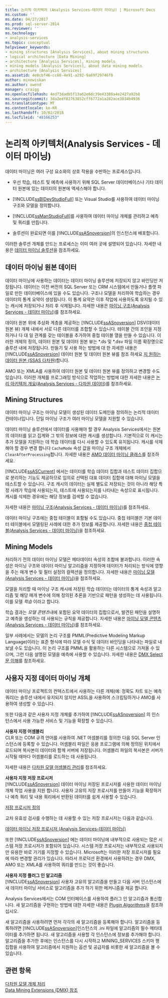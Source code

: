 ```yaml
---
title: 논리적 아키텍처 (Analysis Services-데이터 마이닝) | Microsoft Docs
ms.custom: ''
ms.date: 04/27/2017
ms.prod: sql-server-2014
ms.reviewer: ''
ms.technology:
- analysis-services
ms.topic: conceptual
helpviewer_keywords:
- mining structures [Analysis Services], about mining structures
- logical architecture [Data Mining]
- architecture [Analysis Services], mining models
- mining models [Analysis Services], about data mining models
- architecture [Analysis Services]
ms.assetid: 4e0cbf46-cc60-4e91-a292-9a69f29746f0
author: minewiskan
ms.author: owend
manager: craigg
ms.openlocfilehash: 4ed73dadb5f13a62e6dc39e43388a4e2427a92b8
ms.sourcegitcommit: 3da2edf82763852cff6772a1a282ace3034b4936
ms.translationtype: MT
ms.contentlocale: ko-KR
ms.lasthandoff: 10/02/2018
ms.locfileid: "48166253"
---
```

# <a name="logical-architecture-analysis-services---data-mining"></a>논리적 아키텍처(Analysis Services - 데이터 마이닝)
  데이터 마이닝은 여러 구성 요소와의 상호 작용을 수반하는 프로세스입니다.  
  
-   우선 학습, 테스트 및 예측에 사용하기 위해 SQL Server 데이터베이스나 기타 데이터 원본에 있는 데이터의 원본에 액세스해야 합니다.  
  
-   [!INCLUDE[ssBIDevStudioFull](../../includes/ssbidevstudiofull-md.md)] 또는 Visual Studio를 사용하여 데이터 마이닝 구조와 모델을 정의합니다.  
  
-   [!INCLUDE[ssManStudioFull](../../includes/ssmanstudiofull-md.md)]를 사용하여 데이터 마이닝 개체를 관리하고 예측 및 쿼리를 만듭니다.  
  
-   솔루션이 완료되면 이를 [!INCLUDE[ssASnoversion](../../includes/ssasnoversion-md.md)]의 인스턴스에 배포합니다.  
  
 이러한 솔루션 개체를 만드는 프로세스는 이미 여러 곳에 설명되어 있습니다. 자세한 내용은 [데이터 마이닝 솔루션](data-mining-solutions.md)을 참조하세요.  
  

  
##  <a name="bkmk_SourceData"></a> 데이터 마이닝 원본 데이터  
 데이터 마이닝에 사용하는 데이터는 데이터 마이닝 솔루션에 저장되지 않고 바인딩만 저장됩니다. 데이터는 이전 버전의 SQL Server 또는 CRM 시스템에서 만들거나 플랫 파일로 만든 데이터베이스에 있을 수도 있습니다. 구조나 모델을 처리하여 학습하는 경우 데이터의 통계 요약이 생성됩니다. 이 통계 요약은 이후 작업에 사용하도록 유지될 수 있는 캐시에 저장되거나 처리 후 삭제됩니다. 자세한 내용은 [마이닝 구조&#40;Analysis Services - 데이터 마이닝&#41;](mining-structures-analysis-services-data-mining.md)를 참조하세요.  
  
 데이터 원본 위에 추상화 계층을 제공하는 [!INCLUDE[ssASnoversion](../../includes/ssasnoversion-md.md)] DSV(데이터 원본 뷰) 개체 내에서 서로 다른 데이터를 조합할 수 있습니다. 테이블 간의 조인을 지정하거나 다 대 일 관계를 갖는 테이블을 추가하여 중첩 테이블 열을 만들 수 있습니다. 이러한 개체의 정의, 데이터 원본 및 데이터 원본 뷰는 *.ds 및 \*.dsv 파일 이름 확장명으로 솔루션 내에 저장됩니다. 만들기 및 사용 하는 방법에 대 한 자세한 내용은 [!INCLUDE[ssASnoversion](../../includes/ssasnoversion-md.md)] 데이터 원본 및 데이터 원본 뷰를 참조 하세요 [지 원하는 데이터 원본 &#40;SSAS 다차원&#41;](../multidimensional-models/supported-data-sources-ssas-multidimensional.md)합니다.  
  
 AMO 또는 XMLA를 사용하여 데이터 원본 및 데이터 원본 뷰를 정의하고 변경할 수도 있습니다. 이러한 개체를 프로그래밍 방식으로 작업하는 방법에 대한 자세한 내용은 [논리 아키텍처 개요&#40;Analysis Services - 다차원 데이터&#41;](../multidimensional-models/olap-logical/logical-architecture-overview-analysis-services-multidimensional-data.md)를 참조하세요.  
  

  
##  <a name="bkmk_Structures"></a> Mining Structures  
 데이터 마이닝 구조는 마이닝 모델이 생성된 데이터 도메인을 정의하는 논리적 데이터 컨테이너입니다. 단일 마이닝 구조가 여러 마이닝 모델을 지원할 수 있습니다.  
  
 데이터 마이닝 솔루션에서 데이터를 사용해야 할 경우 Analysis Services에서는 원본의 데이터를 읽고 집계와 그 밖의 정보에 대한 캐시를 생성합니다. 기본적으로 이 캐시는 추가 모델을 지원하는 데 학습 데이터를 다시 사용할 수 있도록 유지됩니다. 캐시를 삭제 해야 할 경우 변경 합니다 `CacheMode` 속성 값을 마이닝 구조 개체에서 `ClearAfterProcessing`합니다. 자세한 내용은 [AMO 데이터 마이닝 클래스](../multidimensional-models/analysis-management-objects/amo-data-mining-classes.md)를 참조하세요.  
  
 [!INCLUDE[ssASCurrent](../../includes/ssascurrent-md.md)] 에서는 데이터를 학습 데이터 집합과 테스트 데이터 집합으로 분리하는 기능도 제공하므로 임의로 선택된 대표 데이터 집합에 대해 마이닝 모델을 테스트할 수 있습니다. 구조 캐시의 데이터는 실제 별도로 저장되는 것이 아니라 해당 특정 사례가 학습에 사용되는지, 테스트에 사용되는지를 나타내는 속성으로 표시됩니다. 캐시를 삭제한 경우에는 해당 정보를 검색할 수 없습니다.  
  
 자세한 내용은 [마이닝 구조&#40;Analysis Services - 데이터 마이닝&#41;](mining-structures-analysis-services-data-mining.md)를 참조하세요.  
  
 데이터 마이닝 구조에는 중첩 테이블이 포함될 수도 있습니다. 중첩 테이블은 기본 데이터 테이블에서 모델링된 사례에 대한 추가 정보를 제공합니다. 자세한 내용은 [중첩 테이블&#40;Analysis Services - 데이터 마이닝&#41;](nested-tables-analysis-services-data-mining.md)을 참조하세요.  
  
 
  
##  <a name="bkmk_Models"></a> Mining Models  
 처리하기 전의 데이터 마이닝 모델은 메타데이터 속성의 조합에 불과합니다. 이러한 속성은 마이닝 구조와 데이터 마이닝 알고리즘을 지정하며 데이터가 처리되는 방식에 영향을 주는 매개 변수 및 필터 설정의 컬렉션을 정의합니다. 자세한 내용은 [마이닝 모델&#40;Analysis Services - 데이터 마이닝&#41;](mining-models-analysis-services-data-mining.md)을 참조하세요.  
  
 모델을 처리할 때 마이닝 구조 캐시에 저장된 학습 데이터는 데이터의 통계 속성과 알고리즘 및 해당 매개 변수에 의해 정의된 추론을 기반으로 패턴을 생성하는 데 사용됩니다. 이를 모델 *학습* 이라고 합니다.  
  
 학습 결과는 *모델 콘텐츠*내에 포함된 요약 데이터의 집합으로서, 발견된 패턴을 설명하고 예측을 생성하는 데 사용되는 규칙을 제공합니다. 자세한 내용은 [마이닝 모델 콘텐츠&#40;Analysis Services - 데이터 마이닝&#41;](mining-model-content-analysis-services-data-mining.md)를 참조하세요.  
  
 일부 사례에서는 모델의 논리 구조를 PMML(Predictive Modeling Markup Language)이라는 표준 형식에 따라 모델 수식 및 데이터 바인딩을 나타내는 파일로 내보낼 수도 있습니다. 이 논리 구조를 PMML을 활용하는 다른 시스템으로 가져올 수 있으며, 그런 다음 설명된 모델을 예측에 사용할 수 있습니다. 자세한 내용은 [DMX Select 문 이해](/sql/dmx/understanding-the-dmx-select-statement)를 참조하세요.  
  

  
##  <a name="bkmk_CustomObjects"></a> 사용자 지정 데이터 마이닝 개체  
 데이터 마이닝 프로젝트의 컨텍스트에서 사용하는 다른 개체(예: 정확도 차트 또는 예측 쿼리)는 솔루션 내에서 유지되지 않지만 ASSL을 사용하여 스크립팅하거나 AMO를 사용하여 생성할 수 있습니다.  
  
 또한 다음과 같은 사용자 지정 개체를 추가하여 [!INCLUDE[ssASnoversion](../../includes/ssasnoversion-md.md)] 의 인스턴스에서 사용 가능한 서비스 및 기능을 확장할 수 있습니다.  
  
 **사용자 지정 어셈블리**  
 CLR 또는 COM 규격 언어를 사용하여 .NET 어셈블리를 정의한 다음 SQL Server 인스턴스에 등록할 수 있습니다. 어셈블리 파일은 응용 프로그램에 의해 정의된 위치에서 로드되며 복사본이 데이터와 함께 서버에 저장됩니다. 어셈블리 파일의 복사본은 서버가 시작될 때마다 어셈블리를 로드하는 데 사용됩니다.  
  
 자세한 내용은 [다차원 모델 어셈블리 관리](../multidimensional-models/multidimensional-model-assemblies-management.md)를 참조하세요.  
  
 **사용자 지정 저장 프로시저**  
 [!INCLUDE[ssASnoversion](../../includes/ssasnoversion-md.md)] 데이터 마이닝 저장된 프로시저를 사용한 데이터 마이닝 개체 작업 사용을 지원 합니다. 사용자 고유의 저장 프로시저를 만들어 기능을 확장하거나 예측 쿼리 및 내용 쿼리에서 반환된 데이터를 쉽게 사용할 수 있습니다.  
  
 [저장 프로시저 정의](../multidimensional-models-extending-olap-stored-procedures/defining-stored-procedures.md)  
  
 교차 유효성 검사를 수행하는 데 사용할 수 있는 저장 프로시저는 다음과 같습니다.  
  
 [데이터 마이닝 저장 프로시저 &#40;Analysis Services-데이터 마이닝&#41;](/sql/analysis-services/data-mining/data-mining-stored-procedures-analysis-services-data-mining)  
  
 또한 [!INCLUDE[ssASnoversion](../../includes/ssasnoversion-md.md)] 에는 데이터 마이닝에 내부적으로 사용되는 많은 시스템 저장 프로시저가 포함되어 있습니다. 시스템 저장 프로시저는 내부적으로 사용되지만 유용한 바로 가기를 지정할 수 있습니다. Microsoft는 이러한 저장 프로시저를 필요에 따라 변경할 권리가 있습니다. 따라서 프로덕션 환경에서 사용하려는 경우 DMX, AMO 또는 XMLA를 사용하여 쿼리를 만드는 것이 좋습니다.  
  
 **사용자 지정 플러그 인 알고리즘**  
 [!INCLUDE[ssASnoversion](../../includes/ssasnoversion-md.md)] 사용자 고유의 알고리즘을 만들고 다음 서버 인스턴스에 새 데이터 마이닝 서비스로 알고리즘을 추가 하기 위한 메커니즘을 제공 합니다.  
  
 Analysis Services에서는 COM 인터페이스를 사용하여 플러그 인 알고리즘과 통신합니다. 새 알고리즘을 구현하는 방법에 대한 자세한 내용은 [Plugin Algorithms](plugin-algorithms.md)을 참조하십시오.  
  
 새 알고리즘을 사용하려면 먼저 각각의 새 알고리즘을 등록해야 합니다. 알고리즘을 등록하려면 [!INCLUDE[ssASnoversion](../../includes/ssasnoversion-md.md)]인스턴스의 .ini 파일에 알고리즘의 필수 메타데이터를 추가하면 됩니다. 새 알고리즘을 사용할 각 인스턴스에 정보를 추가해야 합니다. 알고리즘을 추가한 후에는 인스턴스를 다시 시작하고 MINING_SERVICES 스키마 행 집합을 사용하여 알고리즘에서 지원하는 옵션 및 공급자를 비롯한 새 알고리즘을 볼 수 있습니다.  
  

  
## <a name="see-also"></a>관련 항목  
 [다차원 모델 개체 처리](../multidimensional-models/processing-a-multidimensional-model-analysis-services.md)   
 [Data Mining Extensions &#40;DMX&#41; 참조](/sql/dmx/data-mining-extensions-dmx-reference)  
  
  
